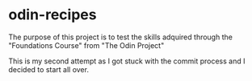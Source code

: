 # odin-recipes
The purpose of this project is to test the skills adquired through the "Foundations Course" from "The Odin Project"

This is my second attempt as I got stuck with the commit process and I decided to start all over.